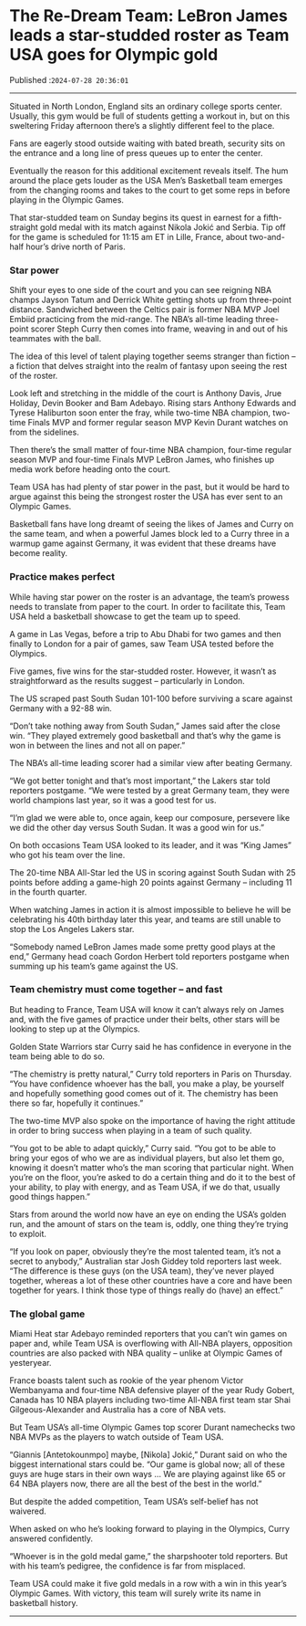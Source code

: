 # The Re-Dream Team: LeBron James leads a star-studded roster as Team USA goes for Olympic gold

Published :`2024-07-28 20:36:01`

---

Situated in North London, England sits an ordinary college sports center. Usually, this gym would be full of students getting a workout in, but on this sweltering Friday afternoon there’s a slightly different feel to the place.

Fans are eagerly stood outside waiting with bated breath, security sits on the entrance and a long line of press queues up to enter the center.

Eventually the reason for this additional excitement reveals itself. The hum around the place gets louder as the USA Men’s Basketball team emerges from the changing rooms and takes to the court to get some reps in before playing in the Olympic Games.

That star-studded team on Sunday begins its quest in earnest for a fifth-straight gold medal with its match against Nikola Jokić and Serbia. Tip off for the game is scheduled for 11:15 am ET in Lille, France, about two-and-half hour’s drive north of Paris.

### Star power

Shift your eyes to one side of the court and you can see reigning NBA champs Jayson Tatum and Derrick White getting shots up from three-point distance. Sandwiched between the Celtics pair is former NBA MVP Joel Embiid practicing from the mid-range. The NBA’s all-time leading three-point scorer Steph Curry then comes into frame, weaving in and out of his teammates with the ball.

The idea of this level of talent playing together seems stranger than fiction – a fiction that delves straight into the realm of fantasy upon seeing the rest of the roster.

Look left and stretching in the middle of the court is Anthony Davis, Jrue Holiday, Devin Booker and Bam Adebayo. Rising stars Anthony Edwards and Tyrese Haliburton soon enter the fray, while two-time NBA champion, two-time Finals MVP and former regular season MVP Kevin Durant watches on from the sidelines.

Then there’s the small matter of four-time NBA champion, four-time regular season MVP and four-time Finals MVP LeBron James, who finishes up media work before heading onto the court.

Team USA has had plenty of star power in the past, but it would be hard to argue against this being the strongest roster the USA has ever sent to an Olympic Games.

Basketball fans have long dreamt of seeing the likes of James and Curry on the same team, and when a powerful James block led to a Curry three in a warmup game against Germany, it was evident that these dreams have become reality.

### Practice makes perfect

While having star power on the roster is an advantage, the team’s prowess needs to translate from paper to the court. In order to facilitate this, Team USA held a basketball showcase to get the team up to speed.

A game in Las Vegas, before a trip to Abu Dhabi for two games and then finally to London for a pair of games, saw Team USA tested before the Olympics.

Five games, five wins for the star-studded roster. However, it wasn’t as straightforward as the results suggest – particularly in London.

The US scraped past South Sudan 101-100 before surviving a scare against Germany with a 92-88 win.

“Don’t take nothing away from South Sudan,” James said after the close win. “They played extremely good basketball and that’s why the game is won in between the lines and not all on paper.”

The NBA’s all-time leading scorer had a similar view after beating Germany.

“We got better tonight and that’s most important,” the Lakers star told reporters postgame. “We were tested by a great Germany team, they were world champions last year, so it was a good test for us.

“I’m glad we were able to, once again, keep our composure, persevere like we did the other day versus South Sudan. It was a good win for us.”

On both occasions Team USA looked to its leader, and it was “King James” who got his team over the line.

The 20-time NBA All-Star led the US in scoring against South Sudan with 25 points before adding a game-high 20 points against Germany – including 11 in the fourth quarter.

When watching James in action it is almost impossible to believe he will be celebrating his 40th birthday later this year, and teams are still unable to stop the Los Angeles Lakers star.

“Somebody named LeBron James made some pretty good plays at the end,” Germany head coach Gordon Herbert told reporters postgame when summing up his team’s game against the US.

### Team chemistry must come together – and fast

But heading to France, Team USA will know it can’t always rely on James and, with the five games of practice under their belts, other stars will be looking to step up at the Olympics.

Golden State Warriors star Curry said he has confidence in everyone in the team being able to do so.

“The chemistry is pretty natural,” Curry told reporters in Paris on Thursday. “You have confidence whoever has the ball, you make a play, be yourself and hopefully something good comes out of it. The chemistry has been there so far, hopefully it continues.”

The two-time MVP also spoke on the importance of having the right attitude in order to bring success when playing in a team of such quality.

“You got to be able to adapt quickly,” Curry said. “You got to be able to bring your egos of who we are as individual players, but also let them go, knowing it doesn’t matter who’s the man scoring that particular night. When you’re on the floor, you’re asked to do a certain thing and do it to the best of your ability, to play with energy, and as Team USA, if we do that, usually good things happen.”

Stars from around the world now have an eye on ending the USA’s golden run, and the amount of stars on the team is, oddly, one thing they’re trying to exploit.

“If you look on paper, obviously they’re the most talented team, it’s not a secret to anybody,” Australian star Josh Giddey told reporters last week. “The difference is these guys (on the USA team), they’ve never played together, whereas a lot of these other countries have a core and have been together for years. I think those type of things really do (have) an effect.”

### The global game

Miami Heat star Adebayo reminded reporters that you can’t win games on paper and, while Team USA is overflowing with All-NBA players, opposition countries are also packed with NBA quality – unlike at Olympic Games of yesteryear.

France boasts talent such as rookie of the year phenom Victor Wembanyama and four-time NBA defensive player of the year Rudy Gobert, Canada has 10 NBA players including two-time All-NBA first team star Shai Gilgeous-Alexander and Australia has a core of NBA vets.

But Team USA’s all-time Olympic Games top scorer Durant namechecks two NBA MVPs as the players to watch outside of Team USA.

“Giannis [Antetokounmpo] maybe, [Nikola] Jokić,” Durant said on who the biggest international stars could be. “Our game is global now; all of these guys are huge stars in their own ways … We are playing against like 65 or 64 NBA players now, there are all the best of the best in the world.”

But despite the added competition, Team USA’s self-belief has not waivered.

When asked on who he’s looking forward to playing in the Olympics, Curry answered confidently.

“Whoever is in the gold medal game,” the sharpshooter told reporters. But with his team’s pedigree, the confidence is far from misplaced.

Team USA could make it five gold medals in a row with a win in this year’s Olympic Games. With victory, this team will surely write its name in basketball history.

---


